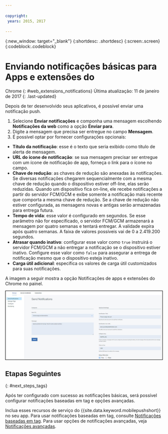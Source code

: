 ```yaml
---

copyright:
 years: 2015, 2017

---
```


{:new_window: target="_blank"}
{:shortdesc: .shortdesc}
{:screen:.screen}
{:codeblock:.codeblock}

# Enviando notificações básicas para Apps e extensões do
Chrome 
{: #web_extensions_notifications}
Última atualização: 11 de janeiro de 2017
{: .last-updated}

Depois de ter desenvolvido seus aplicativos, é possível enviar uma notificação push. 

1. Selecione **Enviar notificações** e componha uma mensagem escolhendo **Notificações da web** como a opção **Enviar para**. 
2. Digite a mensagem que precisa ser entregue no campo **Mensagem**.
3. É possível optar por fornecer configurações opcionais:
  - **Título da notificação**: esse é o texto que seria exibido como título de alerta de mensagem.
  - **URL do ícone de notificação**: se sua mensagem precisar ser entregue com um ícone de notificação de app, forneça o link para o ícone no campo.
  - **Chave de redução**: as chaves de redução são anexadas às notificações. Se diversas notificações chegarem sequencialmente com a mesma chave de redução quando o dispositivo estiver off-line, elas serão reduzidas. Quando
um dispositivo fica on-line, ele recebe notificações a partir do servidor FCM/GCM e exibe somente a notificação mais recente que comporta a mesma chave de redução. Se a chave de redução não estiver configurada, as mensagens novas e antigas serão armazenadas para entrega futura.
  - **Tempo de vida**: esse valor é configurado em segundos. Se esse parâmetro não for especificado, o servidor FCM/GCM armazenará a mensagem
por quatro semanas e tentará entregar. A validade expira após quatro semanas. A faixa de valores possíveis vai de 0 a 2.419.200 segundos.
  - **Atrasar quando inativo**: configurar esse valor como `true` instruirá o servidor FCM/GCM a não entregar a notificação se o
dispositivo estiver inativo. Configure esse valor como `false` para assegurar a entrega de notificação mesmo que o dispositivo esteja inativo.
  - **Carga útil adicional**: especifica os valores de carga útil customizados para suas notificações.

A imagem a seguir mostra a opção Notificações de apps e
extensões do Chrome no painel.

  ![Tela de notificações](images/push_chrome_extns.jpg)
  
## Etapas Seguintes
  {: #next_steps_tags}

Após ter configurado com sucesso as notificações básicas,
será possível configurar notificações baseadas em tag e opções avançadas.

Inclua esses recursos de serviço do {{site.data.keyword.mobilepushshort}} no seu app. Para usar notificações baseadas em tag, consulte [Notificações baseadas em tag](c_tag_basednotifications.html). Para usar opções de notificações avançadas, veja [Notificações avançadas](t_advance_badge_sound_payload.html).
